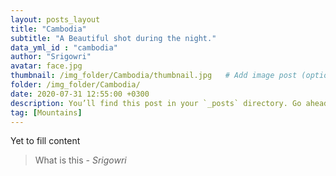 ```yaml
---
layout: posts_layout
title: "Cambodia"
subtitle: "A Beautiful shot during the night."
data_yml_id : "cambodia"
author: "Srigowri"
avatar: face.jpg
thumbnail: /img_folder/Cambodia/thumbnail.jpg   # Add image post (optional)
folder: /img_folder/Cambodia/
date: 2020-07-31 12:55:00 +0300
description: You’ll find this post in your `_posts` directory. Go ahead and edit it and re-build the site to see your changes. # Add post description (optional)
tag: [Mountains]
---
```

Yet to fill content

> What is this <cite>- Srigowri</cite>

